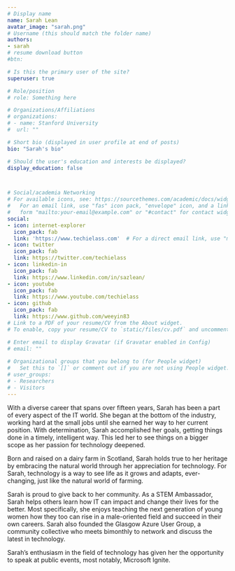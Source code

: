 ```yaml
---
# Display name
name: Sarah Lean
avatar_image: "sarah.png"
# Username (this should match the folder name)
authors:
- sarah
# resume download button
#btn:

# Is this the primary user of the site?
superuser: true

# Role/position
# role: Something here

# Organizations/Affiliations
# organizations:
# - name: Stanford University
#  url: ""

# Short bio (displayed in user profile at end of posts)
bio: "Sarah's bio"

# Should the user's education and interests be displayed?
display_education: false



# Social/academia Networking
# For available icons, see: https://sourcethemes.com/academic/docs/widgets/#icons
#   For an email link, use "fas" icon pack, "envelope" icon, and a link in the
#   form "mailto:your-email@example.com" or "#contact" for contact widget.
social:
- icon: internet-explorer
  icon_pack: fab
  link: 'https://www.techielass.com'  # For a direct email link, use "mailto:test@example.org".
- icon: twitter
  icon_pack: fab
  link: https://twitter.com/techielass
- icon: linkedin-in
  icon_pack: fab
  link: https://www.linkedin.com/in/sazlean/
- icon: youtube
  icon_pack: fab
  link: https://www.youtube.com/techielass
- icon: github
  icon_pack: fab
  link: https://www.github.com/weeyin83
# Link to a PDF of your resume/CV from the About widget.
# To enable, copy your resume/CV to `static/files/cv.pdf` and uncomment the lines below.  

# Enter email to display Gravatar (if Gravatar enabled in Config)
# email: ""
  
# Organizational groups that you belong to (for People widget)
#   Set this to `[]` or comment out if you are not using People widget.  
# user_groups:
# - Researchers
# - Visitors
---
```


With a diverse career that spans over fifteen years, Sarah has been a part of every aspect of the IT world. She began at the bottom of the industry, working hard at the small jobs until she earned her way to her current position. With determination, Sarah accomplished her goals, getting things done in a timely, intelligent way. This led her to see things on a bigger scope as her passion for technology deepened.

Born and raised on a dairy farm in Scotland, Sarah holds true to her heritage by embracing the natural world through her appreciation for technology. For Sarah, technology is a way to see life as it grows and adapts, ever-changing, just like the natural world of farming.

Sarah is proud to give back to her community. As a STEM Ambassador, Sarah helps others learn how IT can impact and change their lives for the better. Most specifically, she enjoys teaching the next generation of young women how they too can rise in a male-oriented field and succeed in their own careers. Sarah also founded the Glasgow Azure User Group, a community collective who meets bimonthly to network and discuss the latest in technology.

Sarah’s enthusiasm in the field of technology has given her the opportunity to speak at public events, most notably, Microsoft Ignite.